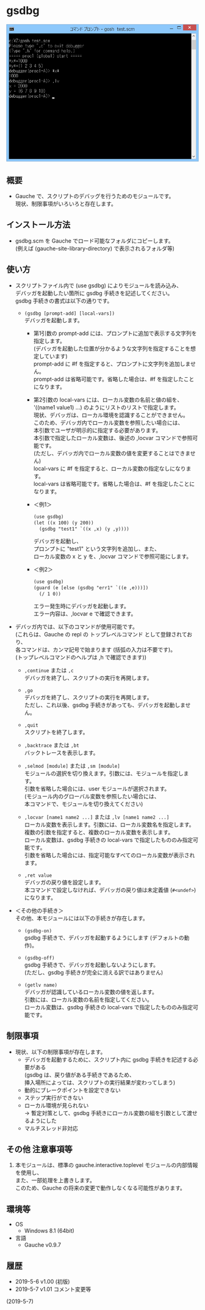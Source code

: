 # gsdbg

![image](image.png)

## 概要
- Gauche で、スクリプトのデバッグを行うためのモジュールです。  
  現状、制限事項がいろいろと存在します。


## インストール方法
- gsdbg.scm を Gauche でロード可能なフォルダにコピーします。  
  (例えば (gauche-site-library-directory) で表示されるフォルダ等)


## 使い方
- スクリプトファイル内で (use gsdbg) によりモジュールを読み込み、  
  デバッガを起動したい箇所に gsdbg 手続きを記述してください。  
  gsdbg 手続きの書式は以下の通りです。

  - `(gsdbg [prompt-add] [local-vars])`  
    デバッガを起動します。

    - 第1引数の prompt-add には、プロンプトに追加で表示する文字列を指定します。  
      (デバッガを起動した位置が分かるような文字列を指定することを想定しています)  
      prompt-add に #f を指定すると、プロンプトに文字列を追加しません。  
      prompt-add は省略可能です。省略した場合は、#f を指定したことになります。

    - 第2引数の local-vars には、ローカル変数の名前と値の組を、  
      '((name1 value1) ...) のようにリストのリストで指定します。  
      現状、デバッガは、ローカル環境を認識することができません。  
      このため、デバッガ内でローカル変数を参照したい場合には、  
      本引数でユーザが明示的に指定する必要があります。  
      本引数で指定したローカル変数は、後述の ,locvar コマンドで参照可能です。  
      (ただし、デバッガ内でローカル変数の値を変更することはできません)  
      local-vars に #f を指定すると、ローカル変数の指定なしになります。  
      local-vars は省略可能です。省略した場合は、#f を指定したことになります。

    - ＜例1＞  
      ```
      (use gsdbg)
      (let ((x 100) (y 200))
        (gsdbg "test1" `((x ,x) (y ,y))))
      ```
      デバッガを起動し、  
      プロンプトに "test1" という文字列を追加し、また、  
      ローカル変数の x と y を、,locvar コマンドで参照可能にします。

    - ＜例2＞  
      ```
      (use gsdbg)
      (guard (e [else (gsdbg "err1" `((e ,e)))])
        (/ 1 0))
      ```
      エラー発生時にデバッガを起動します。  
      エラー内容は、,locvar e で確認できます。

- デバッガ内では、以下のコマンドが使用可能です。  
  (これらは、Gauche の repl の トップレベルコマンド として登録されており、  
  各コマンドは、カンマ記号で始まります (括弧の入力は不要です)。  
  (トップレベルコマンドのヘルプは ,h で確認できます))

  - `,continue` または `,c`  
    デバッガを終了し、スクリプトの実行を再開します。

  - `,go`  
    デバッガを終了し、スクリプトの実行を再開します。  
    ただし、これ以後、gsdbg 手続きがあっても、デバッガを起動しません。

  - `,quit`  
    スクリプトを終了します。

  - `,backtrace` または `,bt`  
    バックトレースを表示します。

  - `,selmod [module]` または `,sm [module]`  
    モジュールの選択を切り換えます。引数には、モジュールを指定します。  
    引数を省略した場合には、user モジュールが選択されます。  
    (モジュール内のグローバル変数を参照したい場合には、  
    本コマンドで、モジュールを切り換えてください)

  - `,locvar [name1 name2 ...]` または `,lv [name1 name2 ...]`  
    ローカル変数を表示します。引数には、ローカル変数名を指定します。  
    複数の引数を指定すると、複数のローカル変数を表示します。  
    ローカル変数は、gsdbg 手続きの local-vars で指定したもののみ指定可能です。  
    引数を省略した場合には、指定可能なすべてのローカル変数が表示されます。

  - `,ret value`  
    デバッガの戻り値を設定します。  
    本コマンドで設定しなければ、デバッガの戻り値は未定義値 (`#<undef>`) になります。

- ＜その他の手続き＞  
  その他、本モジュールには以下の手続きが存在します。

  - `(gsdbg-on)`  
    gsdbg 手続きで、デバッガを起動するようにします (デフォルトの動作)。

  - `(gsdbg-off)`  
    gsdbg 手続きで、デバッガを起動しないようにします。  
    (ただし、gsdbg 手続きが完全に消える訳ではありません)

  - `(getlv name)`  
    デバッガが認識しているローカル変数の値を返します。  
    引数には、ローカル変数の名前を指定してください。  
    ローカル変数は、gsdbg 手続きの local-vars で指定したもののみ指定可能です。


## 制限事項
- 現状、以下の制限事項が存在します。
  - デバッガを起動するために、スクリプト内に gsdbg 手続きを記述する必要がある  
    (gsdbg は、戻り値がある手続きであるため、  
    挿入場所によっては、スクリプトの実行結果が変わってしまう)
  - 動的にブレークポイントを設定できない
  - ステップ実行ができない
  - ローカル環境が見られない  
    → 暫定対策として、gsdbg 手続きにローカル変数の組を引数として渡せるようにした
  - マルチスレッド非対応


## その他 注意事項等
1. 本モジュールは、標準の gauche.interactive.toplevel モジュールの内部情報を使用し、  
   また、一部処理を上書きします。  
   このため、Gauche の将来の変更で動作しなくなる可能性があります。


## 環境等
- OS
  - Windows 8.1 (64bit)
- 言語
  - Gauche v0.9.7

## 履歴
- 2019-5-6  v1.00 (初版)
- 2019-5-7  v1.01 コメント変更等


(2019-5-7)
